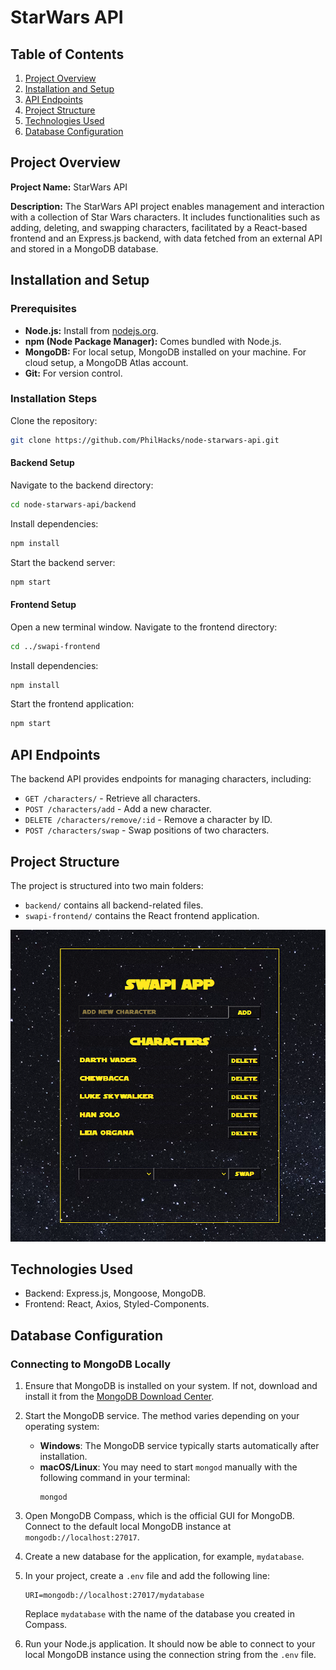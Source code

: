 # StarWars API

## Table of Contents

1. [Project Overview](#project-overview)
2. [Installation and Setup](#installation-and-setup)
3. [API Endpoints](#api-endpoints)
4. [Project Structure](#project-structure)
5. [Technologies Used](#technologies-used)
6. [Database Configuration](#database-configuration)

## Project Overview

**Project Name:** StarWars API

**Description:** The StarWars API project enables management and interaction with a collection of Star Wars characters. It includes functionalities such as adding, deleting, and swapping characters, facilitated by a React-based frontend and an Express.js backend, with data fetched from an external API and stored in a MongoDB database.

## Installation and Setup

### Prerequisites

- **Node.js:** Install from [nodejs.org](https://nodejs.org/).
- **npm (Node Package Manager):** Comes bundled with Node.js.
- **MongoDB:** For local setup, MongoDB installed on your machine. For cloud setup, a MongoDB Atlas account.
- **Git:** For version control.

### Installation Steps

Clone the repository:

```sh
git clone https://github.com/PhilHacks/node-starwars-api.git
```

#### Backend Setup

Navigate to the backend directory:

```sh
cd node-starwars-api/backend
```

Install dependencies:

```sh
npm install
```

Start the backend server:

```sh
npm start
```

#### Frontend Setup

Open a new terminal window. Navigate to the frontend directory:

```sh
cd ../swapi-frontend
```

Install dependencies:

```sh
npm install
```

Start the frontend application:

```sh
npm start
```

## API Endpoints

The backend API provides endpoints for managing characters, including:

- `GET /characters/` - Retrieve all characters.
- `POST /characters/add` - Add a new character.
- `DELETE /characters/remove/:id` - Remove a character by ID.
- `POST /characters/swap` - Swap positions of two characters.

## Project Structure

The project is structured into two main folders:

- `backend/` contains all backend-related files.
- `swapi-frontend/` contains the React frontend application.

![SWAPI App Interface](./frontend/img/swapi.png)

## Technologies Used

- Backend: Express.js, Mongoose, MongoDB.
- Frontend: React, Axios, Styled-Components.

## Database Configuration

### Connecting to MongoDB Locally

1. Ensure that MongoDB is installed on your system. If not, download and install it from the [MongoDB Download Center](https://www.mongodb.com/try/download/community).

2. Start the MongoDB service. The method varies depending on your operating system:

   - **Windows**: The MongoDB service typically starts automatically after installation.
   - **macOS/Linux**: You may need to start `mongod` manually with the following command in your terminal:
     ```shell
     mongod
     ```

3. Open MongoDB Compass, which is the official GUI for MongoDB. Connect to the default local MongoDB instance at `mongodb://localhost:27017`.

4. Create a new database for the application, for example, `mydatabase`.

5. In your project, create a `.env` file and add the following line:

   ```
   URI=mongodb://localhost:27017/mydatabase
   ```

   Replace `mydatabase` with the name of the database you created in Compass.

6. Run your Node.js application. It should now be able to connect to your local MongoDB instance using the connection string from the `.env` file.
